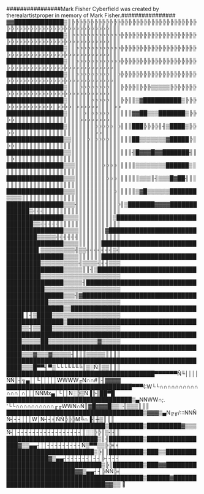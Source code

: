 ################Mark Fisher Cyberfield was created by therealartistproper in memory of Mark Fisher.################                       
    ▓▓█████████████▒║╠╠╠╠╠╠╠╠╠╠╠╠╠╠╠╠╠╠╠╠╠╠╠╠╠╠╠╠╠╠╠╠╠╠╠╠╠╠╠╠╠╠╠╠╠╠╠╠╠╠╠╠╠╠╠╠╠╠╠╠║║║
    ███████████████▒║╠╠╠╠╠╠╠╠╠╠╠╠╠╠╠╠╠╠╠╠╠╠╠╠╠╠╠╠╠╠╠╠╠╠╠╠╠╠╠╠╠╠╠╠╠╠╠╠╠╠╠╠╠╠╠╠╠╠╠╠║║║
    ███████████████▒║║╠╠╠╠╠╠╠╠╠╠╠╠╠╠╠╠╠╠╠╠╠╠╠╠╠╠╠╠╠╠╠╠╠╠╠╠╠╠╠╠╠╠╠╠╠╠╠╠╠╠╠╠╠╠╠╠╠╠╠║║║
    ███████████████▒║║╠╠╠╠╠╠╠╠╠╠╠╠╠╠╠╠╠╠╠╠╠╠╠╠╠╠╠╠╠╠╠╠╠╠╠╠╠╠╠╠╠╠╠╠╠╠╠╠╠╠╠╠╠╠╠╠╠╠╠╠║║
    ███████████████▒║║╠╠╠╠╠╠╠╠╠║║╠╠╠╠╠╠╠╠╠╠╠╠╠╠╠╠╠╠╠╠╠╠╠╠╠╠╠╠╠╠╠╠╠╠╠╠╠╠╠╠╠╠╠╠╠╠╠╠╠║║
    ███████████████▒║║║╠╠╠╠╠╠╠╠║║║╠╠╠╠║╠╠╠▒▒▒▒▒╠╠╠╠╠╠╠╠╠╠╠╠╠╠╠╠╠╠╠╠╠╠╠╠╠╠╠╠╠╠╠╠╠╠║║║
    ███████████████▒║║║║║║╠╠╠╠╠║║║╠╠║║▒▓██████████▒╠╠╠╠╠╠╠╠╠╠╠╠╠╠╠║╠╠╠╠║╠╠╠╠╠╠║║║║╠╠
    ███████████████▒║║║║╠║╠╠╠╠╠║║║║║║▓▓██▒▒▒███████▒╠╠╠╠║║║║║║║║║║║║║║║║║╠╠╠╠╠╠╠╠║║║
    ███████████████▒║║║║║║║╠╠╠╠╠║╠║║║███╠╠╠╠║╢▒████▒╠╠╠╠║║║║║║║║║║║║║║║║║║║║║╠╠║║║║║
    ███████████████▒▒║║║║╠║╠╠╠╠║║║║║║██▒▒▒▒▒▒▒▓█████╠║╠╠║║║║║║║║║║║║║║║║║║║║║║║║║║║║
    ███████████████▒▒║║║║║║║║║║║║║║║║╢█▓▓▓█▓▓███████╢║║╠║║║║║║║║║║║║║║║║║║║║║║║║║║║║
    ███████████████▒▒▒║║║║║║║╠╠╠╠║║║║║▒▒▒▒▒▒▒▒██████▒║║║║║║║║║║║║║║║║║║║║║║║║║║║║║║║
    ███████████████▒▒▒║║║║║║║║╠╠╠║║║║║║▒▒▒║╢▒▒▒█▓██╢║║║║║║║║║║║║║║║║║║║║║║║║║║║║║║║║
    ███████████████▒▒▒║║║║║║║║║║╠║║║║║▒▓█▒▒▒▒▒▒███████▒▒▒▒║║║║║║║║║║║║║║║║║║║║║║║║║║
    ███████████████▒▒▒╢║║║║║║║║║║╠║▒███████▓▓▓▓█████████████▒╢╢╢║║║║║║║║║║║║║║║║║║║║
    ███████████████▒▒▒▒║║║║║║║║║▒████████████████████████████▒▒╢╢╢╢╢║║║║║║║║║║║║║║║║
    ███████████████▒▒▒▒║║║║║║║▓███████████████████████████████▒▒▒▒▒╢╢╢╢╢╢║║║║║║║║║║║
    ███████████████▒▒▒▒║║║║║║█████████████████████████████████▌▒▒▒▒▒▒▒▒▒╢▒▒╢╢╢╢╢╢╢▒╢
    ███████████████▒▒▒▒║║║║║║██████████████████████████████████▒▒▒▒▒▒▒▒▒▒╢▒▒▒▒╢╢╢▒▒▒
    ███████████████▒▒▒▒▒║║╢▒███████████████████████████████████▒▒▒▒▒▒▒▒▒▒▒▒▒▒▒▒▒▒▒▒▒
    ███████████████▒▒▒▒▒╢███████████████████████████████████████▒▒▒▒▒▒▒▒▒▒▒▒▒▒▒▒▒▒▒▒
    ███████████████▒▒▒╢▓█████████████████████████████████████████▒▒▒▒▒▒▒▒▒▒▒▒▒▒▒▒▒▒▒
    ███████████████▒▒█████████████████████████████████████▌║╢▒████▒▒▒▒▒▒▒▒▒▒▒▒▒▒▒▒▒▒
    ███████████████▒██████████████████████████████████████▒▒╢▒▒███▒▒▒▒▒▒▒▒▒▒▒▒▒▒▒▒▒▒
    ██████████████████████████████████████████████████████▒▒▒▒▒██▒▒▒▒▒▒▒▒▒▒▒▒▒▓▒▒▒▒▒
    ██████████████████████████████████████████████████████▒▒▒▓▒▒▒▓▒▒▒▒▒╢║║║▒▒▒▒▒║║║║
    ██████████████████████████████████████████████████████▒▒▒█▀▀╢▀▒└└└╙╙╙╚║▒░Ñ║▒▒║║║
    ███████████████████████████████████████▀▀▀▀▀▀Ñ╙││││ÑÑ║╢╗▄││╙│││││WWWW╓N∩∩#║╢▓▓▓▓
    █████████████████████████████████▀▀▀(:W└└∩∩∩∩∩∩∩∩∩∩∩∩∩│∩│││ÑÑMx▄│└││N░╠▒Ñ▐╠╢██▀█
    █████████████████████████████████▒▄NNWW∩;. '└└∩∩∩∩∩∩∩∩∩∩╓╓WWN∩Ñ║▓█▓▓▓█▒▒░╢▒▒▒║║║
    ████████████████████████████████████▒▓▓▓▒▄N╔╓/:::NNÑÑ┤┤┤│││W│N┤┤╡ÑÑ╠╠╠M╚∩▐╢╫▒║║║
    ██████████████████████████▒█████████▒█████████▓▒▒▒Ñ┤│┤┤┤┤┤┤┤┤┤┤┤┤┤┤┤┤┤║░░╠╠║▒╢╢║
    ████████████████████████▒║╢█████████▒████████████████▓▒▒▄▄┤││┤┤┤┤┤┤┤┤┤Ñ▒▀▀▒▒╠╠╡╡
    ███████████████████████▒╠║║█████████▒███▒▒███████████████████▓▒▄▄┤┤┤┤┤┤┤│┤┤╠┤┤┤┤
    █████████████████████████▒╠║████████▒███▓▓██████████████████████████▓▓▒▄▄┤┤╠ÑÑ╠╡
    ████████████████████████████████████▒██████▓████████████████████████████████▓▓▒▒ 👋

<!--
**MarkFisherCyberfield/MarkFisherCyberfield** is a ✨ _special_ ✨ repository because its `README.md` (this file) appears on your GitHub profile.

Here are some ideas to get you started:

- 🔭 I’m currently working on ...
- 🌱 I’m currently learning ...
- 👯 I’m looking to collaborate on ...
- 🤔 I’m looking for help with ...
- 💬 Ask me about ...
- 📫 How to reach me: ...
- 😄 Pronouns: ...
- ⚡ Fun fact: ...
-->
